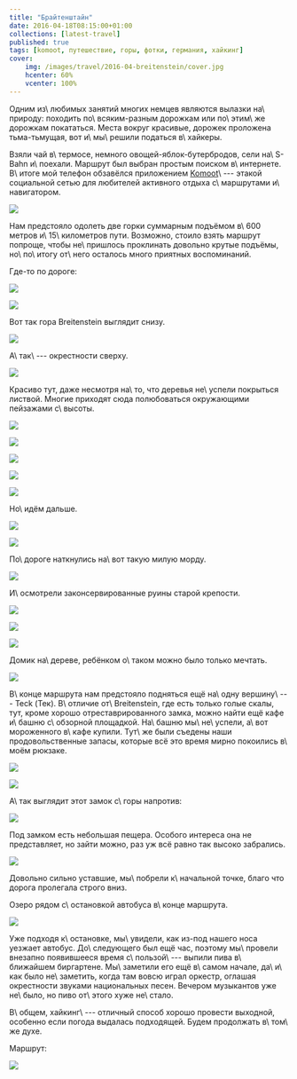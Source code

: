 ```yaml
---
title: "Брайтенштайн"
date: 2016-04-18T08:15:00+01:00
collections: [latest-travel]
published: true
tags: [komoot, путешествие, горы, фотки, германия, хайкинг]
cover:
    img: /images/travel/2016-04-breitenstein/cover.jpg
    hcenter: 60%
    vcenter: 100%
---
```


Одним из\ любимых занятий многих немцев являются вылазки на\ природу: походить
по\ всяким-разным дорожкам или по\ этим\ же дорожкам покататься. Места вокруг
красивые, дорожек проложена тьма-тьмущая, вот и\ мы\ решили податься в\ хайкеры.

<!--more-->

Взяли чай в\ термосе, немного овощей-яблок-бутербродов, сели на\ S-Bahn
и\ поехали. Маршрут был выбран простым поиском в\ интернете. В\ итоге мой
телефон обзавёлся приложением [Komoot][]\ --- этакой социальной сетью для
любителей активного отдыха с\ маршрутами и\ навигатором.

![](/images/travel/2016-04-breitenstein/start.jpg)

Нам предстояло одолеть две горки суммарным подъёмом в\ 600 метров
и\ 15\ километров пути. Возможно, стоило взять маршрут попроще, чтобы
не\ пришлось проклинать довольно крутые подъёмы, но\ по\ итогу от\ него осталось
много приятных воспоминаний.

Где-то по дороге:

![](/images/travel/2016-04-breitenstein/forest-1.jpg)

![](/images/travel/2016-04-breitenstein/forest-2.jpg)

Вот так гора Breitenstein выглядит снизу.

![](/images/travel/2016-04-breitenstein/breitenstein.jpg)

А\ так\ --- окрестности сверху.

![](/images/travel/2016-04-breitenstein/breitenstein-pano.jpg)

Красиво тут, даже несмотря на\ то, что деревья не\ успели покрыться листвой.
Многие приходят сюда полюбоваться окружающими пейзажами с\ высоты.

![](/images/travel/2016-04-breitenstein/breitenstein-1.jpg)

![](/images/travel/2016-04-breitenstein/breitenstein-2.jpg)

![](/images/travel/2016-04-breitenstein/breitenstein-3.jpg)

![](/images/travel/2016-04-breitenstein/breitenstein-4.jpg)

![](/images/travel/2016-04-breitenstein/breitenstein-5.jpg)

Но\ идём дальше.

![](/images/travel/2016-04-breitenstein/road-1.jpg)

![](/images/travel/2016-04-breitenstein/road-2.jpg)

По\ дороге наткнулись на\ вот такую милую морду.

![](/images/travel/2016-04-breitenstein/horse.jpg)

И\ осмотрели законсервированные руины старой крепости.

![](/images/travel/2016-04-breitenstein/ruins-1.jpg)

![](/images/travel/2016-04-breitenstein/ruins-2.jpg)

![](/images/travel/2016-04-breitenstein/ruins-3.jpg)

Домик на\ дереве, ребёнком о\ таком можно было только мечтать.

![](/images/travel/2016-04-breitenstein/treehouse.jpg)

В\ конце маршрута нам предстояло подняться ещё на\ одну вершину\ --- Teck (Тек).
В\ отличие от\ Breitenstein, где есть только голые скалы, тут, кроме хорошо
отреставрированного замка, можно найти ещё кафе и\ башню с\ обзорной площадкой.
На\ башню мы\ не\ успели, а\ вот мороженного в\ кафе купили. Тут\ же были
съедены наши продовольственные запасы, которые всё это время мирно покоились
в\ моём рюкзаке.

![](/images/travel/2016-04-breitenstein/teck-1.jpg)

![](/images/travel/2016-04-breitenstein/teck-2.jpg)

А\ так выглядит этот замок с\ горы напротив:

![](/images/travel/2016-04-breitenstein/teck-across.jpg)

Под замком есть небольшая пещера. Особого интереса она не представляет, но зайти можно, раз уж всё равно так высоко забрались.

![](/images/travel/2016-04-breitenstein/teck-cave.jpg)

Довольно сильно уставшие, мы\ побрели к\ начальной точке, благо что дорога
пролегала строго вниз.

Озеро рядом с\ остановкой автобуса в\ конце маршрута.

![](/images/travel/2016-04-breitenstein/lake.jpg)

Уже подходя к\ остановке, мы\ увидели, как из-под нашего носа уезжает автобус.
До\ следующего был ещё час, поэтому мы\ провели внезапно появившееся время
с\ пользой\ --- выпили пива в\ ближайшем биргартене. Мы\ заметили его ещё
в\ самом начале, да\ и\ как было не\ заметить, когда там вовсю играл оркестр,
оглашая окрестности звуками национальных песен. Вечером музыкантов уже не\ было,
но пиво от\ этого хуже не\ стало.

В\ общем, хайкинг\ --- отличный способ хорошо провести выходной, особенно если
погода выдалась подходящей. Будем продолжать в\ том\ же духе.

Маршрут:

![](iframe:https://www.komoot.de/tour/8402522/embed)

[Komoot]: https://www.komoot.de/
